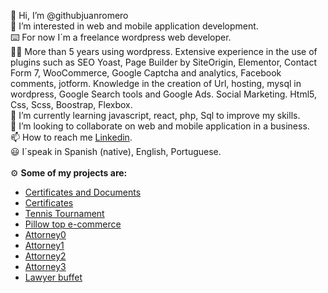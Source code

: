 👋 Hi, I’m @githubjuanromero<br>
👀 I’m interested in web and mobile application development.<br>
⌨️ For now I´m a freelance wordpress web developer.<br>
<justify>🧑‍💻 More than 5 years using wordpress. Extensive experience in the use of plugins such as SEO Yoast, Page Builder by SiteOrigin, Elementor, Contact Form 7, WooCommerce, Google Captcha and analytics, Facebook comments, jotform. Knowledge in the creation of Url, hosting, mysql in wordpress, Google Search tools and Google Ads. Social Marketing. Html5, Css, Scss, Boostrap, Flexbox.</justify><br>
🌱 I’m currently learning javascript, react, php, Sql to improve my skills.<br>
💞️ I’m looking to collaborate on web and mobile application in a business.<br>
📫 How to reach me [Linkedin](https://www.linkedin.com/in/juan-javier-r-114a3318a/).<br>
😃 I´speak in Spanish (native), English, Portuguese.<br>
<br>
⚙️ <strong>Some of my projects are:</strong>

- [Certificates and Documents](https://www.partidasmisiones.com.ar) 
- [Certificates](http://www.partidas.ar) 
- [Tennis Tournament](http://www.torneito.com.ar) 
- [Pillow top e-commerce](https://www.pillowtop.com.ar/) 
- [Attorney0](https://abogadosrr.com.ar/) 
- [Attorney1](https://estudiojuridicorr.com.ar/) 
- [Attorney2](https://estudioresek.com.ar/) 
- [Attorney3](http://yawny.com.ar/)
- [Lawyer buffet](https://romeroresek.com.ar/)
